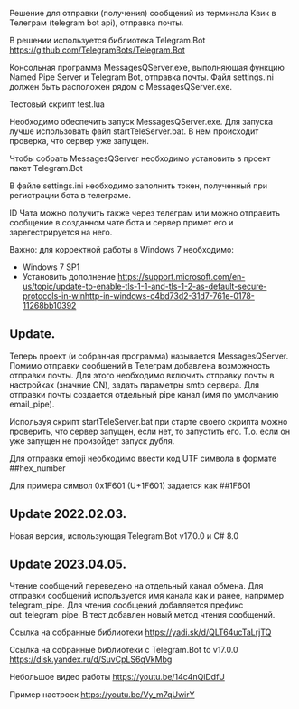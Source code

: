 Решение для отправки (получения) сообщений из терминала Квик в Телеграм (telegram bot api), отправка почты.

В решении используется библиотека Telegram.Bot https://github.com/TelegramBots/Telegram.Bot 

Консольная программа MessagesQServer.exe, выполняющая функцию Named Pipe Server и Telegram Bot, отправка почты.
Файл settings.ini должен быть расположен рядом с MessagesQServer.exe.

Тестовый скрипт test.lua

Необходимо обеспечить запуск MessagesQServer.exe.
Для запуска лучше использовать файл startTeleServer.bat. В нем происходит проверка, что сервер уже запущен.

Чтобы собрать MessagesQServer необходимо установить в проект пакет Telegram.Bot

В файле settings.ini необходимо заполнить токен, полученный при регистрации бота в телеграме.

ID Чата можно получить также через телеграм или можно отправить сообщение в созданном чате бота и сервер примет его и зарегестрируется на него.

Важно: для корректной работы в Windows 7 необходимо:
- Windows 7 SP1
- Установить дополнение https://support.microsoft.com/en-us/topic/update-to-enable-tls-1-1-and-tls-1-2-as-default-secure-protocols-in-winhttp-in-windows-c4bd73d2-31d7-761e-0178-11268bb10392

## Update.
Теперь проект (и собранная программа) называется MessagesQServer.
Помимо отправки сообщений в Телеграм добавлена возможность отправки почты.
Для этого необходимо включить отправку почты в настройках (значние ON), задать параметры smtp сервера.
Для отправки почты создается отдельный pipe канал (имя по умолчанию email_pipe).

Используя скрипт startTeleServer.bat при старте своего скрипта можно проверить, что сервер запущен, если нет, то запустить его.
Т.о. если он уже запущен не произойдет запуск дубля.

Для отправки emoji необходимо ввести код UTF символа в формате ##hex_number

Для примера символ 0x1F601 (U+1F601) задается как ##1F601

## Update 2022.02.03.
Новая версия, использующая Telegram.Bot v17.0.0 и C# 8.0

## Update 2023.04.05.
Чтение сообщений переведено на отдельный канал обмена. Для отправки сообщений используется имя канала как и ранее, например telegram_pipe.
Для чтения сообщений добавляется префикс out_telegram_pipe. В тест добавлен новый метод чтения сообщений.

Ссылка на собранные библиотеки https://yadi.sk/d/QLT64ucTaLrjTQ

Ссылка на собранные библиотеки с Telegram.Bot to v17.0.0 https://disk.yandex.ru/d/SuvCpLS6qVkMbg

Небольшое видео работы
https://youtu.be/14c4nQiDdfU

Пример настроек
https://youtu.be/Vy_m7qUwirY
